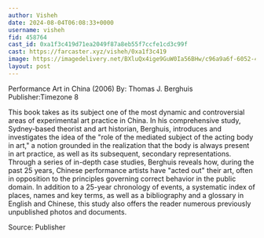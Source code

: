 ```yaml
---
author: Visheh
date: 2024-08-04T06:08:33+0000
username: visheh
fid: 458764
cast_id: 0xa1f3c419d71ea2049f87a8eb55f7ccfe1cd3c99f
cast: https://farcaster.xyz/visheh/0xa1f3c419
image: https://imagedelivery.net/BXluQx4ige9GuW0Ia56BHw/c96a9a6f-6052-4912-e039-0913ed5c8a00/original
layout: post
---
```


Performance Art in China (2006)
By: Thomas J. Berghuis
Publisher:Timezone 8

This book takes as its subject one of the most dynamic and controversial areas of experimental art practice in China. In his comprehensive study, Sydney-based theorist and art historian, Berghuis, introduces and investigates the idea of the "role of the mediated subject of the acting body in art," a notion grounded in the realization that the body is always present in art practice, as well as its subsequent, secondary representations. Through a series of in-depth case studies, Berghuis reveals how, during the past 25 years, Chinese performance artists have "acted out" their art, often in opposition to the principles governing correct behavior in the public domain. In addition to a 25-year chronology of events, a systematic index of places, names and key terms, as well as a bibliography and a glossary in English and Chinese, this study also offers the reader numerous previously unpublished photos and documents.

Source: Publisher

<img src='https://imagedelivery.net/BXluQx4ige9GuW0Ia56BHw/c96a9a6f-6052-4912-e039-0913ed5c8a00/original' alt='' referrerpolicy='no-referrer'/>
